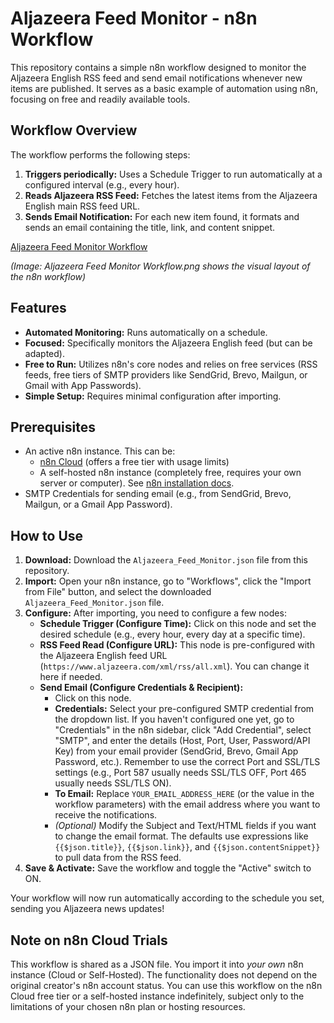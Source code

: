# Aljazeera Feed Monitor - n8n Workflow

This repository contains a simple n8n workflow designed to monitor the Aljazeera English RSS feed and send email notifications whenever new items are published. It serves as a basic example of automation using n8n, focusing on free and readily available tools.

## Workflow Overview

The workflow performs the following steps:

1.  **Triggers periodically:** Uses a Schedule Trigger to run automatically at a configured interval (e.g., every hour).
2.  **Reads Aljazeera RSS Feed:** Fetches the latest items from the Aljazeera English main RSS feed URL.
3.  **Sends Email Notification:** For each new item found, it formats and sends an email containing the title, link, and content snippet.

[Aljazeera Feed Monitor Workflow](https://github.com/user-attachments/assets/dc1b1c52-5f86-40c1-aca8-94e04654a69a)


*(Image: Aljazeera Feed Monitor Workflow.png shows the visual layout of the n8n workflow)*

## Features

*   **Automated Monitoring:** Runs automatically on a schedule.
*   **Focused:** Specifically monitors the Aljazeera English feed (but can be adapted).
*   **Free to Run:** Utilizes n8n's core nodes and relies on free services (RSS feeds, free tiers of SMTP providers like SendGrid, Brevo, Mailgun, or Gmail with App Passwords).
*   **Simple Setup:** Requires minimal configuration after importing.

## Prerequisites

*   An active n8n instance. This can be:
    *   [n8n Cloud](https://n8n.cloud/) (offers a free tier with usage limits)
    *   A self-hosted n8n instance (completely free, requires your own server or computer). See [n8n installation docs](https://docs.n8n.io/hosting/installation/).
*   SMTP Credentials for sending email (e.g., from SendGrid, Brevo, Mailgun, or a Gmail App Password).

## How to Use

1.  **Download:** Download the `Aljazeera_Feed_Monitor.json` file from this repository.
2.  **Import:** Open your n8n instance, go to "Workflows", click the "Import from File" button, and select the downloaded `Aljazeera_Feed_Monitor.json` file.
3.  **Configure:** After importing, you need to configure a few nodes:
    *   **Schedule Trigger (Configure Time):** Click on this node and set the desired schedule (e.g., every hour, every day at a specific time).
    *   **RSS Feed Read (Configure URL):** This node is pre-configured with the Aljazeera English feed URL (`https://www.aljazeera.com/xml/rss/all.xml`). You can change it here if needed.
    *   **Send Email (Configure Credentials & Recipient):**
        *   Click on this node.
        *   **Credentials:** Select your pre-configured SMTP credential from the dropdown list. If you haven't configured one yet, go to "Credentials" in the n8n sidebar, click "Add Credential", select "SMTP", and enter the details (Host, Port, User, Password/API Key) from your email provider (SendGrid, Brevo, Gmail App Password, etc.). Remember to use the correct Port and SSL/TLS settings (e.g., Port 587 usually needs SSL/TLS OFF, Port 465 usually needs SSL/TLS ON).
        *   **To Email:** Replace `YOUR_EMAIL_ADDRESS_HERE` (or the value in the workflow parameters) with the email address where you want to receive the notifications.
        *   *(Optional)* Modify the Subject and Text/HTML fields if you want to change the email format. The defaults use expressions like `{{$json.title}}`, `{{$json.link}}`, and `{{$json.contentSnippet}}` to pull data from the RSS feed.
4.  **Save & Activate:** Save the workflow and toggle the "Active" switch to ON.

Your workflow will now run automatically according to the schedule you set, sending you Aljazeera news updates!

## Note on n8n Cloud Trials

This workflow is shared as a JSON file. You import it into *your own* n8n instance (Cloud or Self-Hosted). The functionality does not depend on the original creator's n8n account status. You can use this workflow on the n8n Cloud free tier or a self-hosted instance indefinitely, subject only to the limitations of your chosen n8n plan or hosting resources.
